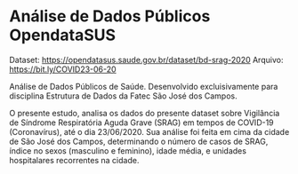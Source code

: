 # Análise de Dados Públicos OpendataSUS 

Dataset: https://opendatasus.saude.gov.br/dataset/bd-srag-2020
Arquivo: https://bit.ly/COVID23-06-20

Análise de Dados Públicos de Saúde.
Desenvolvido excluisivamente para disciplina Estrutura de Dados da Fatec São José dos Campos.

O presente estudo, analisa os dados do presente dataset sobre Vigilância de Síndrome Respiratória Aguda Grave (SRAG) em tempos de COVID-19 (Coronavírus), até o dia 23/06/2020.
Sua análise foi feita em cima da cidade de São José dos Campos, determinando o número de casos de SRAG, índice no sexos (masculino e feminino), idade média, e unidades hospitalares recorrentes na cidade.
